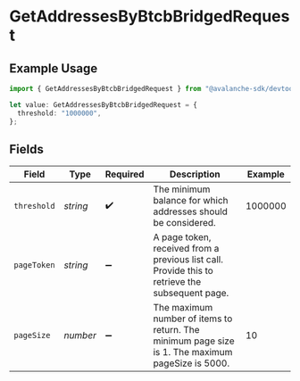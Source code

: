 # GetAddressesByBtcbBridgedRequest

## Example Usage

```typescript
import { GetAddressesByBtcbBridgedRequest } from "@avalanche-sdk/devtools/models/operations";

let value: GetAddressesByBtcbBridgedRequest = {
  threshold: "1000000",
};
```

## Fields

| Field                                                                                            | Type                                                                                             | Required                                                                                         | Description                                                                                      | Example                                                                                          |
| ------------------------------------------------------------------------------------------------ | ------------------------------------------------------------------------------------------------ | ------------------------------------------------------------------------------------------------ | ------------------------------------------------------------------------------------------------ | ------------------------------------------------------------------------------------------------ |
| `threshold`                                                                                      | *string*                                                                                         | :heavy_check_mark:                                                                               | The minimum balance for which addresses should be considered.                                    | 1000000                                                                                          |
| `pageToken`                                                                                      | *string*                                                                                         | :heavy_minus_sign:                                                                               | A page token, received from a previous list call. Provide this to retrieve the subsequent page.  |                                                                                                  |
| `pageSize`                                                                                       | *number*                                                                                         | :heavy_minus_sign:                                                                               | The maximum number of items to return. The minimum page size is 1. The maximum pageSize is 5000. | 10                                                                                               |